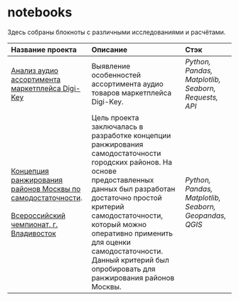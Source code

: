 # notebooks
Здесь собраны блокноты с различными исследованиями и расчётами.

| Название проекта | Описание | Стэк | 
| :---------------------- | :---------------------- | :---------------------- |
| [Анализ аудио ассортимента маркетплейса Digi-Key](https://github.com/zhbak/notebooks/tree/main/Аналитика%20аудио%20ассортимента%20маркетплейса%20Digi-Key) | Выявление особенностей ассортимента аудио товаров маркетплейса Digi-Key. | *Python, Pandas, Matplotlib, Seaborn, Requests, API* |
| [Концепция ранжирования районов Москвы по самодостаточности](https://github.com/zhbak/notebooks/tree/main/Концепция%20ранжирования%20районов%20Москвы%20по%20самодостаточности).<br /><br /> [Всероссийский чемпионат, г. Владивосток](https://hacks-ai.ru/championships/758465) | Цель проекта заключалась в разработке концепции ранжирования самодостаточности городских районов. На основе предоставленных данных был разработан достаточно простой критерий самодостаточности, который можно оперативно применить для оценки самодостаточности. Данный критерий был опробировать для ранжирования районов Москвы. | *Python, Pandas, Matplotlib, Seaborn, Geopandas, QGIS* |

